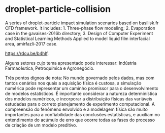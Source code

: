 # droplet-particle-collision
A series of droplet-particle impact simulation scenarios based on basilisk.fr CFD framework. It includes: 1. Three-phase flow modeling; 2. Evaporation case in the gavaises-2016b directory; 3. Design of Computer Experiment and Statistical Learning Methods Applied to model liquid film interfacial area, amirfazli-2017 case.

https://rdcu.be/b4hIf.

Alguns setores cujo tema apresentado pode interessar: Indústria Farmacêutica, Petroquímica e Agronegócio.

Três pontos dignos de nota: 
No mundo governado pelos dados, mas com tantos cenários nos quais a aquisição física é custosa, a simulação numérica pode representar um caminho promissor para o desenvolvimento de modelos estatísticos.
É importante considerar a natureza determinística dos modelos numéricos, e incorporar a distribuição físicas das variáveis estudadas para o correto planejamento de experimento computacional.
A compreensão do fenômeno envolvido e a modelagem física são muito importantes para a confiabilidade das conclusões estatísticas, e auxiliam no entendimento do acúmulo de erro que ocorre todas as fases do processo de criação de um modelo preditivo.
